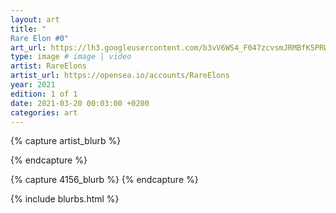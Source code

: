```yaml
---
layout: art
title: "
Rare Elon #0"
art_url: https://lh3.googleusercontent.com/b3vV6WS4_F047zcvsmJRMBfK5PRWBsHGZH1jcsvI4DixuuVAbH0G4vpjw2eSAWoBbTEUTRC9oj3C2ZzZJ2LU_FNIiPz-lZxo1m2r=s0
type: image # image | video
artist: RareElons
artist_url: https://opensea.io/accounts/RareElons
year: 2021
edition: 1 of 1
date: 2021-03-20 00:03:00 +0200
categories: art
---
```



{% capture artist_blurb %}

{% endcapture %}

{% capture 4156_blurb %}
{% endcapture %}


{% include blurbs.html %}
		